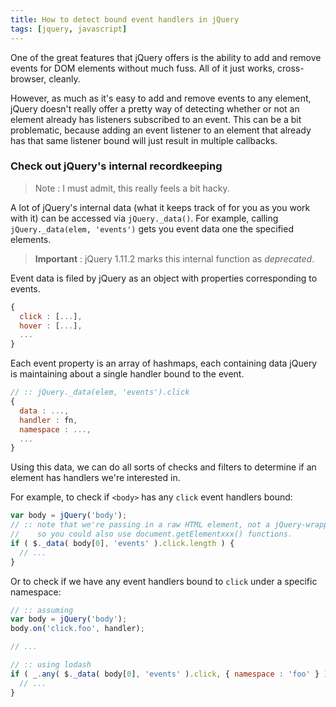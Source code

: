 ```yaml
---
title: How to detect bound event handlers in jQuery
tags: [jquery, javascript]
---
```


One of the great features that jQuery offers is the ability to add and remove events for DOM elements without much fuss.
All of it just works, cross-browser, cleanly.

However, as much as it's easy to add and remove events to any element, jQuery doesn't really offer a pretty way 
of detecting whether or not an element already has listeners subscribed to an event. 
This can be a bit problematic, because adding an event listener to an element that already has that same listener
bound will just result in multiple callbacks.

### Check out jQuery's internal recordkeeping

> Note : I must admit, this really feels a bit hacky. 

A lot of jQuery's internal data (what it keeps track of for you as you work with it) can be accessed via `jQuery._data()`.
For example, calling `jQuery._data(elem, 'events')` gets you event data one the specified elements.

> __Important__ : jQuery 1.11.2 marks this internal function as _deprecated_.

Event data is filed by jQuery as an object with properties corresponding to events.

```javascript
{
  click : [...],
  hover : [...],
  ...
}
```

Each event property is an array of hashmaps, each containing data jQuery is maintaining
about a single handler bound to the event.

```javascript
// :: jQuery._data(elem, 'events').click
{
  data : ...,
  handler : fn,
  namespace : ...,
  ...
}
```

Using this data, we can do all sorts of checks and filters to determine if an element has handlers we're interested in.

For example, to check if `<body>` has any `click` event handlers bound:

```javascript
var body = jQuery('body');
// :: note that we're passing in a raw HTML element, not a jQuery-wrapped one
//    so you could also use document.getElementxxx() functions.
if ( $._data( body[0], 'events' ).click.length ) {
  // ...
}
```

Or to check if we have any event handlers bound to `click` under a specific namespace:

```javascript
// :: assuming 
var body = jQuery('body');
body.on('click.foo', handler);

// ...

// :: using lodash
if ( _.any( $._data( body[0], 'events' ).click, { namespace : 'foo' } ) {
  // ...
}
```
